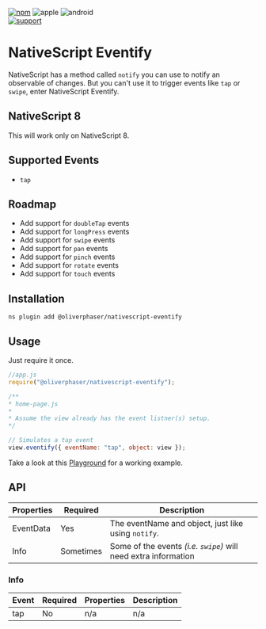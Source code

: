 [npm]: https://img.shields.io/npm/v/@oliverphaser/nativescript-eventify.svg?color=949393
[apple]: https://img.shields.io/badge/apple-%E2%9C%93-949393.svg?logo=apple&logoColor=white
[android]: https://img.shields.io/badge/android-%E2%9C%93-949393.svg?logo=android&logoColor=white
[support]: https://img.shields.io/static/v1.svg?logo=paypal&label=Support&message=oliverphaser&style=for-the-badge&color=0c67b5&labelColor=afb0b9

[![npm]](https://www.npmjs.com/package/@oliverphaser/nativescript-eventify)
![apple]
![android]
<br/>
[![support]](https://paypal.me/oliverphaser)

# NativeScript Eventify

NativeScript has a method called `notify` you can use to notify an observable of changes. But you can't use it to trigger events like `tap` or `swipe`, enter NativeScript Eventify.

## NativeScript 8

This will work only on NativeScript 8.

## Supported Events

 - `tap`

## Roadmap

 - Add support for `doubleTap` events
 - Add support for `longPress` events
 - Add support for `swipe` events
 - Add support for `pan` events
 - Add support for `pinch` events
 - Add support for `rotate` events
 - Add support for `touch` events

## Installation

```
ns plugin add @oliverphaser/nativescript-eventify
```

## Usage 

Just require it once.
```js
//app.js
require("@oliverphaser/nativescript-eventify");
```

```js
/**
* home-page.js
*
* Assume the view already has the event listner(s) setup.
*/

// Simulates a tap event
view.eventify({ eventName: "tap", object: view });
```

Take a look at this [Playground](https://play.nativescript.org/?template=play-js&id=PpA1wb&v=6) for a working example.

## API

| Properties | Required | Description |
| --- | --- | --- |
| EventData | Yes | The eventName and object, just like using `notify`. |
| Info | Sometimes | Some of the events _(i.e. `swipe`)_ will need extra information |

### Info

| Event | Required | Properties | Description |
| --- | --- | --- | --- |
| tap | No | n/a | n/a |
 
